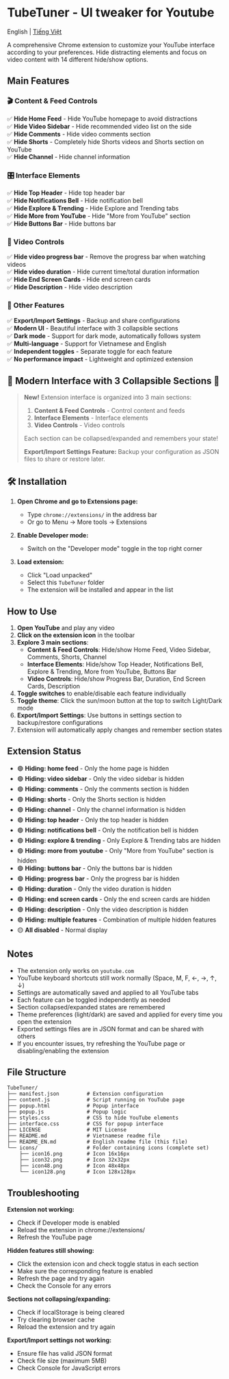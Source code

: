 # TubeTuner - UI tweaker for Youtube

English | [Tiếng Việt](README.md)

A comprehensive Chrome extension to customize your YouTube interface according to your preferences. Hide distracting elements and focus on video content with 14 different hide/show options.

## Main Features

### 🎬 Content & Feed Controls
✅ **Hide Home Feed** - Hide YouTube homepage to avoid distractions <br>
✅ **Hide Video Sidebar** - Hide recommended video list on the side <br>
✅ **Hide Comments** - Hide video comments section <br>
✅ **Hide Shorts** - Completely hide Shorts videos and Shorts section on YouTube <br>
✅ **Hide Channel** - Hide channel information <br>

### 🎛️ Interface Elements
✅ **Hide Top Header** - Hide top header bar <br>
✅ **Hide Notifications Bell** - Hide notification bell <br>
✅ **Hide Explore & Trending** - Hide Explore and Trending tabs <br>
✅ **Hide More from YouTube** - Hide "More from YouTube" section <br>
✅ **Hide Buttons Bar** - Hide buttons bar <br>

### 🎥 Video Controls
✅ **Hide video progress bar** - Remove the progress bar when watching videos <br>
✅ **Hide video duration** - Hide current time/total duration information <br>
✅ **Hide End Screen Cards** - Hide end screen cards <br>
✅ **Hide Description** - Hide video description <br>

### 🔧 Other Features
✅ **Export/Import Settings** - Backup and share configurations <br>
✅ **Modern UI** - Beautiful interface with 3 collapsible sections <br>
✅ **Dark mode** - Support for dark mode, automatically follows system <br>
✅ **Multi-language** - Support for Vietnamese and English <br>
✅ **Independent toggles** - Separate toggle for each feature <br>
✅ **No performance impact** - Lightweight and optimized extension <br>

## 🌟 Modern Interface with 3 Collapsible Sections 🌟

> **New!** Extension interface is organized into 3 main sections:
>
> 1. **Content & Feed Controls** - Control content and feeds
> 2. **Interface Elements** - Interface elements
> 3. **Video Controls** - Video controls
>
> Each section can be collapsed/expanded and remembers your state!
>
> **Export/Import Settings Feature:** Backup your configuration as JSON files to share or restore later.

## 🛠 Installation

1. **Open Chrome and go to Extensions page:**
   - Type `chrome://extensions/` in the address bar
   - Or go to Menu → More tools → Extensions

2. **Enable Developer mode:**
   - Switch on the "Developer mode" toggle in the top right corner

3. **Load extension:**
   - Click "Load unpacked"
   - Select this `TubeTuner` folder
   - The extension will be installed and appear in the list

## How to Use

1. **Open YouTube** and play any video
2. **Click on the extension icon** in the toolbar
3. **Explore 3 main sections**:
   - **Content & Feed Controls**: Hide/show Home Feed, Video Sidebar, Comments, Shorts, Channel
   - **Interface Elements**: Hide/show Top Header, Notifications Bell, Explore & Trending, More from YouTube, Buttons Bar
   - **Video Controls**: Hide/show Progress Bar, Duration, End Screen Cards, Description
4. **Toggle switches** to enable/disable each feature individually
5. **Toggle theme**: Click the sun/moon button at the top to switch Light/Dark mode
6. **Export/Import Settings**: Use buttons in settings section to backup/restore configurations
7. Extension will automatically apply changes and remember section states

## Extension Status

- 🟢 **Hiding: home feed** - Only the home page is hidden
- 🟢 **Hiding: video sidebar** - Only the video sidebar is hidden
- 🟢 **Hiding: comments** - Only the comments section is hidden
- 🟢 **Hiding: shorts** - Only the Shorts section is hidden
- 🟢 **Hiding: channel** - Only the channel information is hidden
- 🟢 **Hiding: top header** - Only the top header is hidden
- 🟢 **Hiding: notifications bell** - Only the notification bell is hidden
- 🟢 **Hiding: explore & trending** - Only Explore & Trending tabs are hidden
- 🟢 **Hiding: more from youtube** - Only "More from YouTube" section is hidden
- 🟢 **Hiding: buttons bar** - Only the buttons bar is hidden
- 🟢 **Hiding: progress bar** - Only the progress bar is hidden
- 🟢 **Hiding: duration** - Only the video duration is hidden
- 🟢 **Hiding: end screen cards** - Only the end screen cards are hidden
- 🟢 **Hiding: description** - Only the video description is hidden
- 🟢 **Hiding: multiple features** - Combination of multiple hidden features
- 🟡 **All disabled** - Normal display

## Notes

- The extension only works on `youtube.com`
- YouTube keyboard shortcuts still work normally (Space, M, F, ←, →, ↑, ↓)
- Settings are automatically saved and applied to all YouTube tabs
- Each feature can be toggled independently as needed
- Section collapsed/expanded states are remembered
- Theme preferences (light/dark) are saved and applied for every time you open the extension
- Exported settings files are in JSON format and can be shared with others
- If you encounter issues, try refreshing the YouTube page or disabling/enabling the extension

## File Structure

```
TubeTuner/
├── manifest.json         # Extension configuration
├── content.js            # Script running on YouTube page
├── popup.html            # Popup interface
├── popup.js              # Popup logic
├── styles.css            # CSS to hide YouTube elements
├── interface.css         # CSS for popup interface
├── LICENSE               # MIT License
├── README.md             # Vietnamese readme file
├── README_EN.md          # English readme file (this file)
└── icons/                # Folder containing icons (complete set)
    ├── icon16.png        # Icon 16x16px
    ├── icon32.png        # Icon 32x32px
    ├── icon48.png        # Icon 48x48px
    └── icon128.png       # Icon 128x128px
```

## Troubleshooting

**Extension not working:**
- Check if Developer mode is enabled
- Reload the extension in chrome://extensions/
- Refresh the YouTube page

**Hidden features still showing:**
- Click the extension icon and check toggle status in each section
- Make sure the corresponding feature is enabled
- Refresh the page and try again
- Check the Console for any errors

**Sections not collapsing/expanding:**
- Check if localStorage is being cleared
- Try clearing browser cache
- Reload the extension and try again

**Export/Import settings not working:**
- Ensure file has valid JSON format
- Check file size (maximum 5MB)
- Check Console for JavaScript errors
